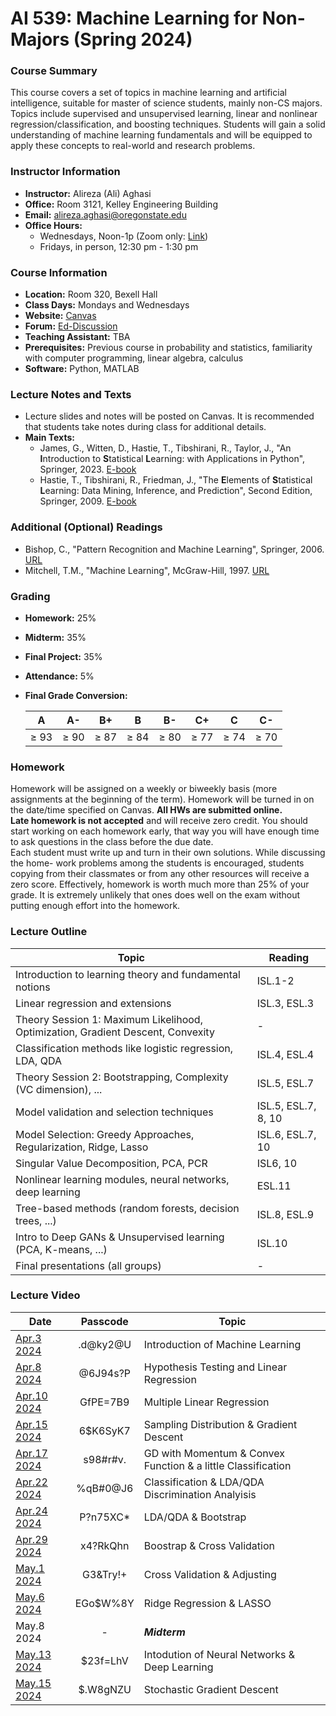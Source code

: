 # AI 539: Machine Learning for Non-Majors (Spring 2024)

### Course Summary
This course covers a set of topics in machine learning and artificial intelligence, suitable for master of science students, mainly non-CS majors. Topics include supervised and unsupervised learning, linear and nonlinear regression/classification, and boosting techniques. Students will gain a solid understanding of machine learning fundamentals and will be equipped to apply these concepts to real-world and research problems.

### Instructor Information
- **Instructor:** Alireza (Ali) Aghasi
- **Office:** Room 3121, Kelley Engineering Building
- **Email:** [alireza.aghasi@oregonstate.edu](mailto:alireza.aghasi@oregonstate.edu)
- **Office Hours:**
  - Wednesdays, Noon-1p (Zoom only: [Link](https://oregonstate.zoom.us/j/2272200572?pwd=c1dPRlF1akY4QzRJUS9wOFVGaGIrQT09))
  - Fridays, in person, 12:30 pm - 1:30 pm

### Course Information
- **Location:** Room 320, Bexell Hall
- **Class Days:** Mondays and Wednesdays
- **Website:** [Canvas](https://canvas.oregonstate.edu/courses/1954644)
- **Forum:** [Ed-Discussion](https://edstem.org/us/courses/57825/discussion/)
- **Teaching Assistant:** TBA
- **Prerequisites:** Previous course in probability and statistics, familiarity with computer programming, linear algebra, calculus
- **Software:** Python, MATLAB

### Lecture Notes and Texts
- Lecture slides and notes will be posted on Canvas. It is recommended that students take notes during class for additional details.
- **Main Texts:**
  - James, G., Witten, D., Hastie, T., Tibshirani, R., Taylor, J., "An **I**ntroduction to **S**tatistical **L**earning: with Applications in Python", Springer, 2023. [E-book](https://www.statlearning.com/)
  - Hastie, T., Tibshirani, R., Friedman, J., "The **E**lements of **S**tatistical **L**earning: Data Mining, Inference, and Prediction", Second Edition, Springer, 2009. [E-book](https://goo.gl/xgr63x)

### Additional (Optional) Readings
- Bishop, C., "Pattern Recognition and Machine Learning", Springer, 2006. [URL](https://goo.gl/56GFVv)
- Mitchell, T.M., "Machine Learning", McGraw-Hill, 1997. [URL](https://goo.gl/HrBDtK)

### Grading
- **Homework:** 25%
- **Midterm:** 35%
- **Final Project:** 35%
- **Attendance:** 5%
- **Final Grade Conversion:**

  | A | A- | B+ | B | B- | C+ | C | C- |
  | :-: | :-: | :-: | :-: | :-: | :-: | :-: | :-: |
  | ≥ 93 | ≥ 90 | ≥ 87 | ≥ 84 | ≥ 80 | ≥ 77 | ≥ 74 | ≥ 70 |

### Homework
Homework will be assigned on a weekly or biweekly basis (more assignments at the beginning of the term). Homework will be turned in on the date/time specified on Canvas. **All HWs are submitted online.** <br>
**Late homework is not accepted** and will receive zero credit. You should start working on each homework early, that way you will have enough time to ask questions in the class before the due date.<br>
Each student must write up and turn in their own solutions. While discussing the home- work problems among the students is encouraged, students copying from their classmates or from any other resources will receive a zero score.
Effectively, homework is worth much more than 25% of your grade. It is extremely unlikely that ones does well on the exam without putting enough effort into the homework.

### Lecture Outline
| Topic | Reading |
| - | - |
| Introduction to learning theory and fundamental notions | ISL.1-2 |
| Linear regression and extensions | ISL.3, ESL.3 |
| Theory Session 1: Maximum Likelihood, Optimization, Gradient Descent, Convexity | - |
| Classification methods like logistic regression, LDA, QDA | ISL.4, ESL.4 |
| Theory Session 2: Bootstrapping, Complexity (VC dimension), ... | ISL.5, ESL.7 |
| Model validation and selection techniques | ISL.5, ESL.7, 8, 10 |
| Model Selection: Greedy Approaches, Regularization, Ridge, Lasso  | ISL.6, ESL.7, 10 |
| Singular Value Decomposition, PCA, PCR | ISL6, 10 |
| Nonlinear learning modules, neural networks, deep learning | ESL.11 |
| Tree-based methods (random forests, decision trees, ...) | ISL.8, ESL.9 |
| Intro to Deep GANs & Unsupervised learning (PCA, K-means, ...) | ISL.10 |
| Final presentations (all groups) | - |

### Lecture Video
| Date | Passcode | Topic |
| - | :-: | - |
| [Apr.3 2024](https://oregonstate.zoom.us/rec/share/6yNGpLQ2sflQ9bi4wefIHLyox2mnlmrLl2DbIqsVscmWjt22J2AkDAXKOezqOnB5.sRqjfqwghzisVI9R) | .d@ky2@U | Introduction of Machine Learning |
| [Apr.8 2024](https://oregonstate.zoom.us/rec/share/AfEQGDEQ1VdbLPGeFNwOSm8Pp9U4qJEwdEkf6QcCoASltZ--sH8GLzhxBGxbvEzK.OZ0EYsLfR9vdkN_8) | @6J94s?P | Hypothesis Testing and Linear Regression |
| [Apr.10 2024](https://oregonstate.zoom.us/rec/share/9djbE-uw6itqXm3dG_1fWHKQ5L4N7j2TScwEKwmkBgmMuNcaQNyPC442BMLgzAFy.i5H1yCVlzZJCN2TL) | GfPE=7B9 | Multiple Linear Regression |
| [Apr.15 2024](https://oregonstate.zoom.us/rec/share/6hQH-GHtnyBjL-kcRIhJagUqaxkk6JYwiVWu0G5yOJP7Buls0CCTg4RBE0_No5y6.r7T5ESnhpnQsagJm) | 6$K6SyK7 | Sampling Distribution & Gradient Descent |
| [Apr.17 2024](https://oregonstate.zoom.us/rec/share/fU_wGBhR6cqEqvMKuVgZ7SCu5_iIk3ciFLzmma7YGcq1tcBorwb3oaoxYZF-JnEe.d-vxj9OB0l2Me6My) | s98#r#v. | GD with Momentum & Convex Function & a little Classification|
| [Apr.22 2024](https://oregonstate.zoom.us/rec/share/Izvv9OIGRDHt1ZP3ugTexpzNE_0IqJy_BAXEHc1FAa95NtJt1DMP00kjImrO_mES.WKwPMv9vJDVXk_1a) | %qB#0@J6 | Classification & LDA/QDA Discrimination Analyisis |
| [Apr.24 2024](https://oregonstate.zoom.us/rec/share/Sc6WZUfzc8pyda5jy0i1prJ1NyXYY9y_0mBZS0JiEqnZI-yE0a_g1QOsq8dG59ES.ezHUMZHHRZhqmfGd) | P?n75XC* | LDA/QDA & Bootstrap |
| [Apr.29 2024](https://oregonstate.zoom.us/rec/share/QNKjTbYnFwOdDz9cWgAASs6PlqMUhK-SQ-mYB3Pd_hZmnt9PmpCC7pFP2-DgwccE.C0r9CiMf6e0No7qA) | x4?RkQhn | Boostrap & Cross Validation |
| [May.1 2024](https://oregonstate.zoom.us/rec/share/Vh-7eTgfHHK6r4UDQzwVutHVb20vXUwB70D1V0jlnZVQz3TTzDuN0_2RYKcm29N_.SO40yweQml4gEwve) | G3&Try!+ | Cross Validation & Adjusting |
| [May.6 2024](https://oregonstate.zoom.us/rec/share/USpHSIrgGevC-BpLQWi5T18UafBR68gfMcP9YurwgH81JtpIueMo8GiJksYWEkvN.aIqwU8Ne7f2TJp7S) | EGo$W%8Y | Ridge Regression & LASSO |
| May.8 2024 | - | ***Midterm*** |
| [May.13 2024](https://oregonstate.zoom.us/rec/share/qKBERbfOhcI_Hc6OkTDF99SGaM-PFczBe5rtfqgCxNeFKdwC2Lftn5IiuPU5gKBs.87Mg3MWzJr3mYB4A) | $23f=LhV | Intodution of Neural Networks & Deep Learning |
| [May.15 2024](https://oregonstate.zoom.us/rec/share/d-KqM_GPUSXVrgOZyOHIP7eB4q1OpzqsTjpDi24WrLbDhPVNKo6XIatDH-mszvWu.AdHYPbbq1ccwF-ud) | $.W8gNZU | Stochastic Gradient Descent |
